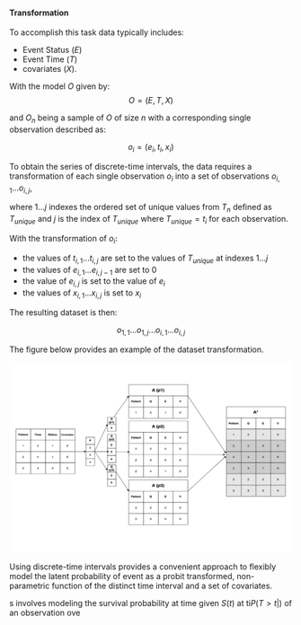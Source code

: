 #### Transformation
To accomplish this task data typically includes: 
- Event Status ($E$)
- Event Time ($T$)
- covariates ($X$).

With the model $O$ given by:
$$ O = (E,T,X) $$

and $O_n$ being a sample of $O$ of size $n$ with a corresponding single observation described as: 

$$ o_i = (e_i, t_i, x_i) $$



To obtain the series of discrete-time intervals, the data requires a transformation of each single observation $o_i$ into a set of observations $o_{i,1}...o_{i,j}$, 

where $1...j$ indexes the ordered set of unique values from $T_n$ defined as $T_{unique}$ and $j$ is the index of $T_{unique}$ where $T_{unique} = t_i$ for each observation. 

With the transformation of $o_i$:
- the values of $t_{i,1} ...t_{i,j}$ are set to the values of $T_{unique}$ at indexes $1...j$ 
- the values of $e_{i,1} ... e_{i,j-1}$ are set to 0 
- the value of $e_{i,j}$ is set to the  value of $e_i$
- the values of $x_{i,1} ... x_{i,j}$ is set to $x_i$ 


The resulting dataset is then:


$$o_{1,1} ... o_{1,j} ... o_{i,1}...o_{i,j}$$

The figure below provides an example of the dataset transformation.



![alt text](attr/image.png)






Using discrete-time intervals provides a convenient approach to flexibly model the latent probability of event as a probit transformed, non-parametric function of the distinct time interval and a set of covariates. 





s involves modeling the survival probability at time given
 $S(t)$ at ti$P(T > t|)$ of an observation ove

